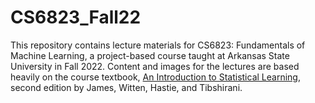 # CS6823_Fall22
 
This repository contains lecture materials for CS6823: Fundamentals of Machine Learning, a project-based course taught at Arkansas State University in Fall 2022. Content and images for the lectures are based heavily on the course textbook, [An Introduction to Statistical Learning](https://www.statlearning.com), second edition by James, Witten, Hastie, and Tibshirani.